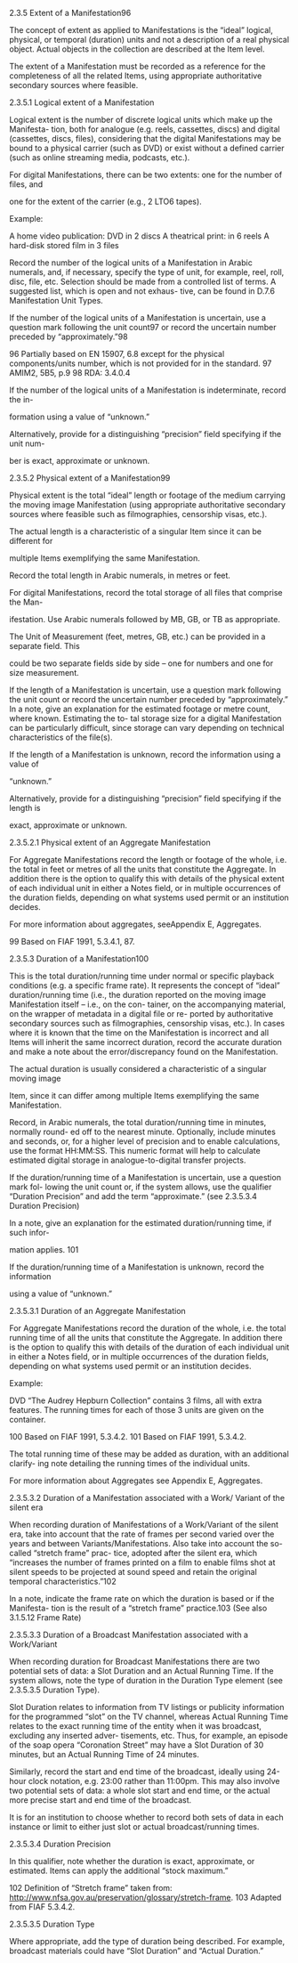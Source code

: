 2.3.5 Extent of a Manifestation96

The concept of extent as applied to Manifestations is the “ideal” logical, physical, or
temporal (duration) units and not a description of a real physical object. Actual objects
in the collection are described at the Item level.

The extent of a Manifestation must be recorded as a reference for the completeness
of all the related Items, using appropriate authoritative secondary sources where feasible.

2.3.5.1 Logical extent of a Manifestation

Logical extent is the number of discrete logical units which make up the Manifesta-
tion, both for analogue (e.g. reels, cassettes, discs) and digital (cassettes, discs, files),
considering that the digital Manifestations may be bound to a physical carrier (such as
DVD) or exist without a defined carrier (such as online streaming media, podcasts, etc.).

For digital Manifestations, there can be two extents: one for the number of files, and

one for the extent of the carrier (e.g., 2 LTO6 tapes).

Example:

A home video publication: DVD in 2 discs
A theatrical print: in 6 reels
A hard-disk stored film in 3 files

Record the number of the logical units of a Manifestation in Arabic numerals, and, if
necessary, specify the type of unit, for example, reel, roll, disc, file, etc. Selection should
be made from a controlled list of terms. A suggested list, which is open and not exhaus-
tive, can be found in D.7.6 Manifestation Unit Types.

If the number of the logical units of a Manifestation is uncertain, use a question mark
following the unit count97 or record the uncertain number preceded by “approximately.”98

96  Partially based on EN 15907, 6.8 except for the physical components/units number, which is not provided
for in the standard.
97  AMIM2, 5B5, p.9
98  RDA: 3.4.0.4



If the number of the logical units of a Manifestation is indeterminate, record the in-

formation using a value of “unknown.”

Alternatively, provide for a distinguishing “precision” field specifying if the unit num-

ber is exact, approximate or unknown.

2.3.5.2 Physical extent of a Manifestation99

Physical  extent  is  the  total  “ideal”  length  or  footage  of  the  medium  carrying  the
moving image Manifestation (using appropriate authoritative secondary sources where
feasible such as filmographies, censorship visas, etc.).

The actual length is a characteristic of a singular Item since it can be different for

multiple Items exemplifying the same Manifestation.

Record the total length in Arabic numerals, in metres or feet.

For digital Manifestations, record the total storage of all files that comprise the Man-

ifestation. Use Arabic numerals followed by MB, GB, or TB as appropriate.

The Unit of Measurement (feet, metres, GB, etc.) can be provided in a separate field. This

could be two separate fields side by side – one for numbers and one for size measurement.

If the length of a Manifestation is uncertain, use a question mark following the unit
count or record the uncertain number preceded by “approximately.” In a note, give an
explanation for the estimated footage or metre count, where known. Estimating the to-
tal storage size for a digital Manifestation can be particularly difficult, since storage can
vary depending on technical characteristics of the file(s).

If the length of a Manifestation is unknown, record the information using a value of

“unknown.”

Alternatively, provide for a distinguishing “precision” field specifying if the length is

exact, approximate or unknown.

2.3.5.2.1 Physical extent of an Aggregate Manifestation

For Aggregate Manifestations record the length or footage of the whole, i.e. the total
in feet or metres of all the units that constitute the Aggregate. In addition there is
the option to qualify this with details of the physical extent of each individual unit in
either a Notes field, or in multiple occurrences of the duration fields, depending on
what systems used permit or an institution decides.

For more information about aggregates, seeAppendix E, Aggregates.

99  Based on FIAF 1991, 5.3.4.1, 87.



2.3.5.3 Duration of a Manifestation100

This is the total duration/running time under normal or specific playback conditions
(e.g. a specific frame rate). It represents the concept of “ideal” duration/running time
(i.e., the duration reported on the moving image Manifestation itself – i.e., on the con-
tainer, on the accompanying material, on the wrapper of metadata in a digital file or re-
ported by authoritative secondary sources such as filmographies, censorship visas, etc.).
In cases where it is known that the time on the Manifestation is incorrect and all Items
will inherit the same incorrect duration, record the accurate duration and make a note
about the error/discrepancy found on the Manifestation.

The actual duration is usually considered a characteristic of a singular moving image

Item, since it can differ among multiple Items exemplifying the same Manifestation.

Record, in Arabic numerals, the total duration/running time in minutes, normally round-
ed off to the nearest minute. Optionally, include minutes and seconds, or, for a higher level
of precision and to enable calculations, use the format HH:MM:SS. This numeric format will
help to calculate estimated digital storage in analogue-to-digital transfer projects.

If the duration/running time of a Manifestation is uncertain, use a question mark fol-
lowing the unit count or, if the system allows, use the qualifier “Duration Precision” and
add the term “approximate.” (see 2.3.5.3.4 Duration Precision)

In a note, give an explanation for the estimated duration/running time, if such infor-

mation applies. 101

If the duration/running time of a Manifestation is unknown, record the information

using a value of “unknown.”

2.3.5.3.1 Duration of an Aggregate Manifestation

For Aggregate Manifestations record the duration of the whole, i.e. the total running
time of all the units that constitute the Aggregate. In addition there is the option to
qualify this with details of the duration of each individual unit in either a Notes field,
or  in  multiple  occurrences  of  the  duration  fields,  depending  on  what  systems  used
permit or an institution decides.

Example:

DVD “The Audrey Hepburn Collection” contains 3 films, all with extra features. The
running times for each of those 3 units are given on the container.

100  Based on FIAF 1991, 5.3.4.2.
101  Based on FIAF 1991, 5.3.4.2.



The total running time of these may be added as duration, with an additional clarify-
ing note detailing the running times of the individual units.

For more information about Aggregates see Appendix E, Aggregates.

2.3.5.3.2 Duration of a Manifestation associated with a Work/
Variant of the silent era

When recording duration of Manifestations of a Work/Variant of the silent era, take
into account that the rate of frames per second varied over the years and between
Variants/Manifestations. Also take into account the so-called “stretch frame” prac-
tice, adopted after the silent era, which “increases the number of frames printed on
a film to enable films shot at silent speeds to be projected at sound speed and retain
the original temporal characteristics.”102

In a note, indicate the frame rate on which the duration is based or if the Manifesta-
tion is the result of a “stretch frame” practice.103 (See also 3.1.5.12 Frame Rate)

2.3.5.3.3 Duration of a Broadcast Manifestation associated
with a Work/Variant

When recording duration for Broadcast Manifestations there are two potential sets of
data: a Slot Duration and an Actual Running Time. If the system allows, note the type
of duration in the Duration Type element (see 2.3.5.3.5 Duration Type).

Slot Duration relates to information from TV listings or publicity information for the
programmed “slot” on the TV channel, whereas Actual Running Time relates to the
exact running time of the entity when it was broadcast, excluding any inserted adver-
tisements, etc. Thus, for example, an episode of the soap opera “Coronation Street”
may have a Slot Duration of 30 minutes, but an Actual Running Time of 24 minutes.

Similarly, record the start and end time of the broadcast, ideally using 24-hour clock
notation, e.g. 23:00 rather than 11:00pm. This may also involve two potential sets of
data: a whole slot start and end time, or the actual more precise start and end time
of the broadcast.

It is for an institution to choose whether to record both sets of data in each instance
or limit to either just slot or actual broadcast/running times.

2.3.5.3.4 Duration Precision

In this qualifier, note whether the duration is exact, approximate, or estimated. Items
can apply the additional “stock maximum.”

102  Definition of “Stretch frame” taken from: http://www.nfsa.gov.au/preservation/glossary/stretch-frame.
103  Adapted from FIAF 5.3.4.2.



2.3.5.3.5 Duration Type

Where appropriate, add the type of duration being described. For example, broadcast
materials could have “Slot Duration” and “Actual Duration.”
